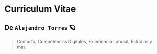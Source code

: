 # Curriculum Vitae

## De `Alejandro Torres` 🪐

> Contacto, Competencias Digitales, Experiencia Laboral, Estudios y más.
